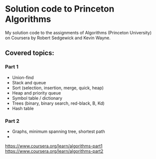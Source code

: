 # Solution code to Princeton Algorithms

My solution code to the assignments of Algorithms (Princeton University) on Coursera by Robert Sedgewick and Kevin Wayne. 



## Covered topics:

### Part 1
- Union-find
- Stack and queue
- Sort (selection, insertion, merge, quick, heap)
- Heap and priority queue
- Symbol table / dictionary
- Trees (binary, binary search, red-black, B, Kd)
- Hash table

### Part 2
- Graphs, minimum spanning tree, shortest path
- 




https://www.coursera.org/learn/algorithms-part1
https://www.coursera.org/learn/algorithms-part2
